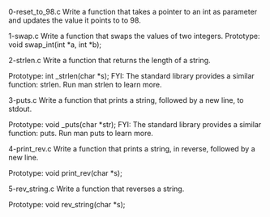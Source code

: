 0-reset_to_98.c
Write a function that takes a pointer to an int as parameter and updates the value it points to to 98.

1-swap.c
Write a function that swaps the values of two integers.
Prototype: void swap_int(int *a, int *b);

2-strlen.c
Write a function that returns the length of a string.

Prototype: int _strlen(char *s);
FYI: The standard library provides a similar function: strlen. Run man strlen to learn more.

3-puts.c
Write a function that prints a string, followed by a new line, to stdout.

Prototype: void _puts(char *str);
FYI: The standard library provides a similar function: puts. Run man puts to learn more.

4-print_rev.c
Write a function that prints a string, in reverse, followed by a new line.

Prototype: void print_rev(char *s);

5-rev_string.c
Write a function that reverses a string.

Prototype: void rev_string(char *s);







